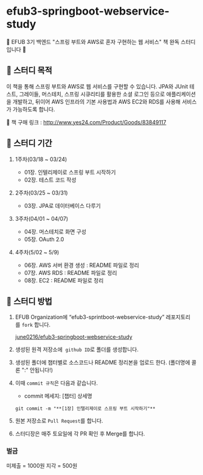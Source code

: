 # efub3-springboot-webservice-study
💚 EFUB 3기 백엔드 "스프링 부트와 AWS로 혼자 구현하는 웹 서비스" 책 완독 스터디입니다 💚


## 💚 스터디 목적
이 책을 통해 스프링 부트와 AWS로 웹 서비스를 구현할 수 있습니다. 
JPA와 JUnit 테스트, 그레이들, 머스테치, 스프링 시큐리티를 활용한 소셜 로그인 등으로 애플리케이션을 개발하고, 뒤이어 AWS 인프라의 기본 사용법과 AWS EC2와 RDS를 사용해 서비스가 가능하도록 합니다.

📗 책 구매 링크 : http://www.yes24.com/Product/Goods/83849117


## 💚 스터디 기간

1. 1주차(03/18 ~ 03/24)
    - 01장. 인텔리제이로 스프링 부트 시작하기
    - 02장. 테스트 코드 작성

1. 2주차(03/25 ~ 03/31)
    - 03장. JPA로 데이터베이스 다루기

1. 3주차(04/01 ~ 04/07)
    - 04장. 머스테치로 화면 구성
    - 05장. OAuth 2.0
    
2. 4주차(5/02 ~ 5/9)
    - 06장. AWS 서버 환경 생성 : README 파일로 정리
    - 07장. AWS RDS : README 파일로 정리
    - 08장. EC2 : README 파일로 정리


## 💚 스터디 방법

1. EFUB Organization에 “efub3-sprintboot-webservice-study” 레포지토리를 `fork` 합니다. 
    
    [june0216/efub3-springboot-webservice-study](https://github.com/june0216/efub3-springboot-webservice-study)
    
2. 생성된 원격 저장소에  `github ID`로 폴더를 생성합니다. 
3. 생성된 폴더에 챕터별로 소스코드나 README 정리본을 업로드 한다. (폴더명에 콜론 ":" 안됩니다!)
4. 이때 `commit 규칙`은 다음과 같습니다. 
    - commit 메세지: [챕터] 상세명
    
    `git commit -m "**[1장] 인텔리제이로 스프링 부트 시작하기"**`
    
5. 원본 저장소로 `Pull Request`를 합니다. 
6. 스터디장은 매주 토요일에 각 PR 확인 후 Merge를 합니다.

### 벌금

미제출 = 1000원
지각 = 500원
